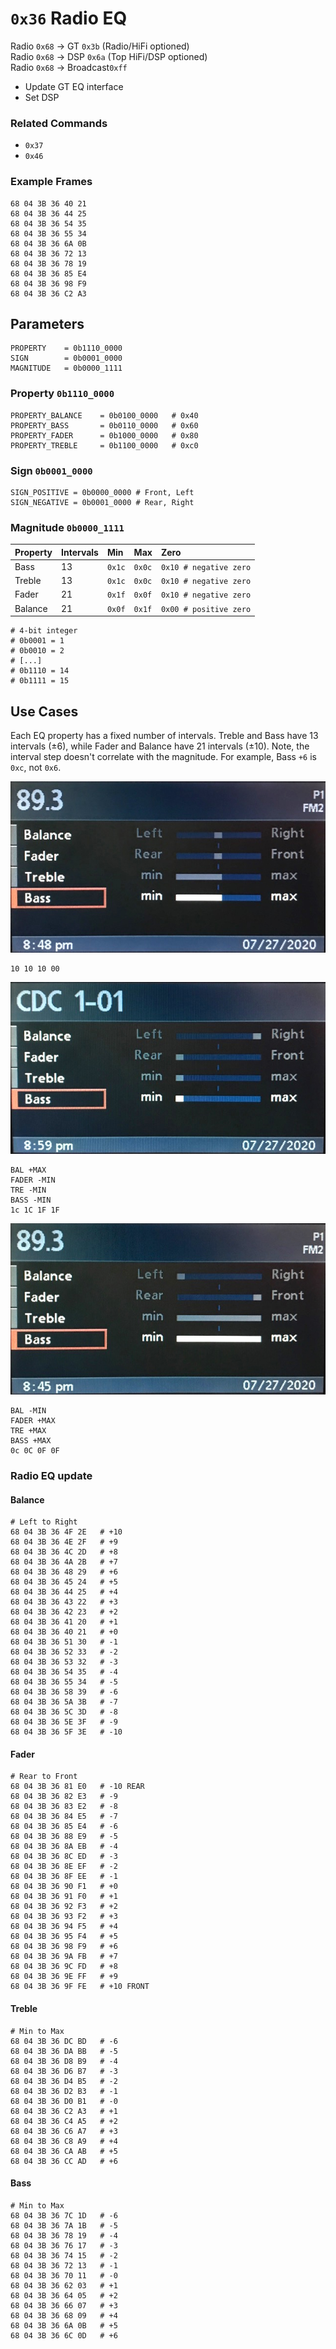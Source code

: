 # `0x36` Radio EQ

Radio `0x68` → GT `0x3b` (Radio/HiFi optioned)  
Radio `0x68` → DSP `0x6a` (Top HiFi/DSP optioned)  
Radio `0x68` → Broadcast`0xff`

- Update GT EQ interface
- Set DSP

### Related Commands

- `0x37`
- `0x46`

### Example Frames

    68 04 3B 36 40 21
    68 04 3B 36 44 25
    68 04 3B 36 54 35
    68 04 3B 36 55 34
    68 04 3B 36 6A 0B
    68 04 3B 36 72 13
    68 04 3B 36 78 19
    68 04 3B 36 85 E4
    68 04 3B 36 98 F9
    68 04 3B 36 C2 A3

## Parameters

    PROPERTY    = 0b1110_0000
    SIGN        = 0b0001_0000
    MAGNITUDE   = 0b0000_1111

### Property `0b1110_0000`

    PROPERTY_BALANCE    = 0b0100_0000   # 0x40
    PROPERTY_BASS       = 0b0110_0000   # 0x60
    PROPERTY_FADER      = 0b1000_0000   # 0x80
    PROPERTY_TREBLE     = 0b1100_0000   # 0xc0

### Sign `0b0001_0000`

    SIGN_POSITIVE = 0b0000_0000 # Front, Left
    SIGN_NEGATIVE = 0b0001_0000 # Rear, Right

### Magnitude `0b0000_1111`

Property|Intervals|Min|Max|Zero
:-------|:--------|:--|:--|:---
Bass|13|`0x1c`|`0x0c`|`0x10 # negative zero`
Treble|13|`0x1c`|`0x0c`|`0x10 # negative zero`
Fader|21|`0x1f`|`0x0f`|`0x10 # negative zero`
Balance|21|`0x0f`|`0x1f`|`0x00 # positive zero`

    # 4-bit integer
    # 0b0001 = 1
    # 0b0010 = 2
    # [...]
    # 0b1110 = 14
    # 0b1111 = 15

## Use Cases

Each EQ property has a fixed number of intervals. Treble and Bass have 13 intervals (±6), while Fader and Balance have 21 intervals (±10). Note, the interval step doesn't correlate with the magnitude. For example, Bass `+6` is `0xc`, not `0x6`.

![Select Radio](36/neutral.jpg)

    10 10 10 00

![Select Radio](36/min.jpg)

    BAL +MAX
    FADER -MIN
    TRE -MIN
    BASS -MIN
    1c 1C 1F 1F

![Select Radio](36/max.jpg)

    BAL -MIN
    FADER +MAX
    TRE +MAX
    BASS +MAX
    0c 0C 0F 0F

### Radio EQ update

#### Balance
    
    # Left to Right
    68 04 3B 36 4F 2E   # +10
    68 04 3B 36 4E 2F   # +9
    68 04 3B 36 4C 2D   # +8
    68 04 3B 36 4A 2B   # +7
    68 04 3B 36 48 29   # +6
    68 04 3B 36 45 24   # +5
    68 04 3B 36 44 25   # +4
    68 04 3B 36 43 22   # +3
    68 04 3B 36 42 23   # +2
    68 04 3B 36 41 20   # +1
    68 04 3B 36 40 21   # +0
    68 04 3B 36 51 30   # -1
    68 04 3B 36 52 33   # -2
    68 04 3B 36 53 32   # -3
    68 04 3B 36 54 35   # -4
    68 04 3B 36 55 34   # -5
    68 04 3B 36 58 39   # -6
    68 04 3B 36 5A 3B   # -7
    68 04 3B 36 5C 3D   # -8
    68 04 3B 36 5E 3F   # -9
    68 04 3B 36 5F 3E   # -10

#### Fader
    
    # Rear to Front
    68 04 3B 36 81 E0   # -10 REAR
    68 04 3B 36 82 E3   # -9
    68 04 3B 36 83 E2   # -8
    68 04 3B 36 84 E5   # -7
    68 04 3B 36 85 E4   # -6
    68 04 3B 36 88 E9   # -5
    68 04 3B 36 8A EB   # -4
    68 04 3B 36 8C ED   # -3
    68 04 3B 36 8E EF   # -2
    68 04 3B 36 8F EE   # -1
    68 04 3B 36 90 F1   # +0
    68 04 3B 36 91 F0   # +1
    68 04 3B 36 92 F3   # +2
    68 04 3B 36 93 F2   # +3
    68 04 3B 36 94 F5   # +4
    68 04 3B 36 95 F4   # +5
    68 04 3B 36 98 F9   # +6
    68 04 3B 36 9A FB   # +7
    68 04 3B 36 9C FD   # +8
    68 04 3B 36 9E FF   # +9
    68 04 3B 36 9F FE   # +10 FRONT

    
#### Treble
    
    # Min to Max
    68 04 3B 36 DC BD   # -6
    68 04 3B 36 DA BB   # -5
    68 04 3B 36 D8 B9   # -4
    68 04 3B 36 D6 B7   # -3
    68 04 3B 36 D4 B5   # -2
    68 04 3B 36 D2 B3   # -1
    68 04 3B 36 D0 B1   # -0
    68 04 3B 36 C2 A3   # +1
    68 04 3B 36 C4 A5   # +2
    68 04 3B 36 C6 A7   # +3
    68 04 3B 36 C8 A9   # +4
    68 04 3B 36 CA AB   # +5
    68 04 3B 36 CC AD   # +6

#### Bass
    
    # Min to Max
    68 04 3B 36 7C 1D   # -6
    68 04 3B 36 7A 1B   # -5
    68 04 3B 36 78 19   # -4
    68 04 3B 36 76 17   # -3
    68 04 3B 36 74 15   # -2
    68 04 3B 36 72 13   # -1
    68 04 3B 36 70 11   # -0
    68 04 3B 36 62 03   # +1
    68 04 3B 36 64 05   # +2
    68 04 3B 36 66 07   # +3
    68 04 3B 36 68 09   # +4
    68 04 3B 36 6A 0B   # +5
    68 04 3B 36 6C 0D   # +6